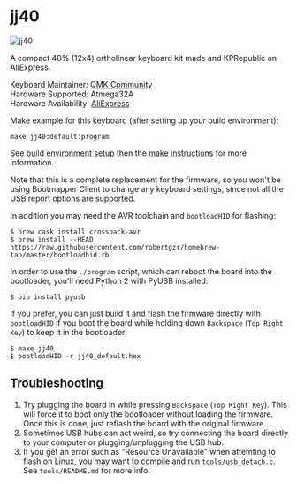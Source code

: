 # jj40

![jj40](https://ae01.alicdn.com/kf/HTB18bq6bOERMeJjSspiq6zZLFXar.jpg?size=359506&height=562&width=750&hash=663a22d0109e2416ec8f54a7658686da)

A compact 40% (12x4) ortholinear keyboard kit made and KPRepublic on AliExpress.

Keyboard Maintainer: [QMK Community](https://github.com/qmk)  
Hardware Supported: Atmega32A  
Hardware Availability: [AliExpress](https://www.aliexpress.com/store/product/jj40-Custom-Mechanical-Keyboard-40-PCB-programmed-40-planck-layouts-bface-firmware-gh40/3034003_32828781103.html)

Make example for this keyboard (after setting up your build environment):

    make jj40:default:program

See [build environment setup](https://docs.qmk.fm/build_environment_setup.html) then the [make instructions](https://docs.qmk.fm/make_instructions.html) for more information.

Note that this is a complete replacement for the firmware, so you won't be
using Bootmapper Client to change any keyboard settings, since not all the
USB report options are supported.

In addition you may need the AVR toolchain and `bootloadHID` for flashing:

```
$ brew cask install crosspack-avr
$ brew install --HEAD https://raw.githubusercontent.com/robertgzr/homebrew-tap/master/bootloadhid.rb
```

In order to use the `./program` script, which can reboot the board into
the bootloader, you'll need Python 2 with PyUSB installed:

```
$ pip install pyusb
```

If you prefer, you can just build it and flash the firmware directly with
`bootloadHID` if you boot the board while holding down `Backspace` (`Top Right Key`) to keep it
in the bootloader:

```
$ make jj40
$ bootloadHID -r jj40_default.hex
```

## Troubleshooting

1. Try plugging the board in while pressing `Backspace` (`Top Right Key`). This will force it
   to boot only the bootloader without loading the firmware. Once this is
   done, just reflash the board with the original firmware.
2. Sometimes USB hubs can act weird, so try connecting the board directly
   to your computer or plugging/unplugging the USB hub.
3. If you get an error such as "Resource Unavailable" when attemting to flash
   on Linux, you may want to compile and run `tools/usb_detach.c`. See `tools/README.md`
   for more info.
